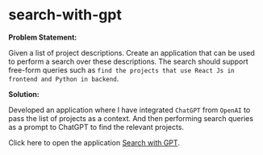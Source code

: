 # search-with-gpt

**Problem Statement:**

Given a list of project descriptions. Create an application that can be used to perform a search over these descriptions. The search should support free-form queries such as `find the projects that use React Js in frontend and Python in backend`.

**Solution:**

Developed an application where I have integrated `ChatGPT` from `OpenAI` to pass the list of projects as a context. And then performing search queries as a prompt to ChatGPT to find the relevant projects.

Click here to open the application [Search with GPT](https://search-with-gpt.netlify.app/).
